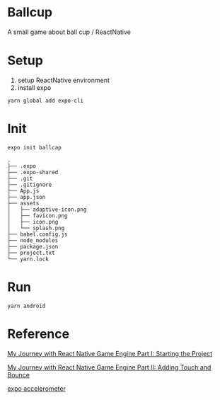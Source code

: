 # Ballcup
A small game about ball cup / ReactNative

# Setup
1. setup ReactNative environment
2. install expo

```
yarn global add expo-cli
```
# Init
```
expo init ballcap
```

```
.
├── .expo
├── .expo-shared
├── .git
├── .gitignore
├── App.js
├── app.json
├── assets
│   ├── adaptive-icon.png
│   ├── favicon.png
│   ├── icon.png
│   └── splash.png
├── babel.config.js
├── node_modules
├── package.json
├── project.txt
└── yarn.lock
```
# Run
```
yarn android
```

# Reference
[My Journey with React Native Game Engine Part I: Starting the Project](https://medium.com/@williamyang93/my-journey-with-react-native-game-engine-part-i-starting-the-project-bbebcd2ccf6)

[My Journey with React Native Game Engine Part II: Adding Touch and Bounce](https://medium.com/@williamyang93/my-journey-with-react-native-game-engine-part-ii-adding-touch-and-bounce-b9ae3fac06b9)

[expo accelerometer](https://docs.expo.io/versions/v40.0.0/sdk/accelerometer/)
